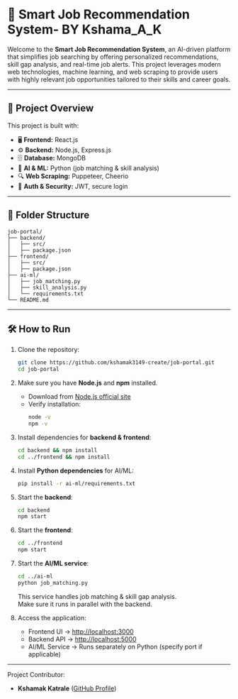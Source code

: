 # 🚀 Smart Job Recommendation System- BY Kshama_A_K

Welcome to the **Smart Job Recommendation System**, an AI-driven platform that simplifies job searching by offering personalized recommendations, skill gap analysis, and real-time job alerts. This project leverages modern web technologies, machine learning, and web scraping to provide users with highly relevant job opportunities tailored to their skills and career goals.

---

## 📁 Project Overview

This project is built with:

- 🖥️ **Frontend:** React.js  
- ⚙️ **Backend:** Node.js, Express.js  
- 🗄️ **Database:** MongoDB  
- 🤖 **AI & ML:** Python (job matching & skill analysis)  
- 🔍 **Web Scraping:** Puppeteer, Cheerio  
- 🔐 **Auth & Security:** JWT, secure login  

---

## 🔧 Folder Structure

```
job-portal/
├── backend/
│   ├── src/
│   ├── package.json
├── frontend/
│   ├── src/
│   ├── package.json
├── ai-ml/
│   ├── job_matching.py
│   ├── skill_analysis.py
│   └── requirements.txt
└── README.md
```

---

## 🛠️ How to Run

1. Clone the repository:
   ```bash
   git clone https://github.com/kshamak3149-create/job-portal.git
   cd job-portal
   ```

2. Make sure you have **Node.js** and **npm** installed.  
   - Download from [Node.js official site](https://nodejs.org/)  
   - Verify installation:
     ```bash
     node -v
     npm -v
     ```

3. Install dependencies for **backend & frontend**:
   ```bash
   cd backend && npm install
   cd ../frontend && npm install
   ```

4. Install **Python dependencies** for AI/ML:
   ```bash
   pip install -r ai-ml/requirements.txt
   ```

5. Start the **backend**:
   ```bash
   cd backend
   npm start
   ```

6. Start the **frontend**:
   ```bash
   cd ../frontend
   npm start
   ```

7. Start the **AI/ML service**:
   ```bash
   cd ../ai-ml
   python job_matching.py
   ```
   This service handles job matching & skill gap analysis.  
   Make sure it runs in parallel with the backend.

8. Access the application:
   - Frontend UI → [http://localhost:3000](http://localhost:3000)  
   - Backend API → [http://localhost:5000](http://localhost:5000)  
   - AI/ML Service → Runs separately on Python (specify port if applicable)  

---



Project Contributor: 
- **Kshamak Katrale** ([GitHub Profile](https://github.com/kshamak3149-create))  

